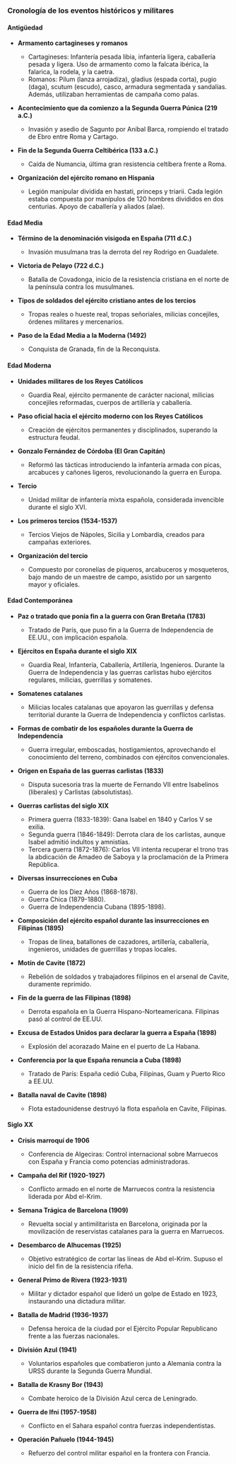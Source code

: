 ### Cronología de los eventos históricos y militares

#### Antigüedad
- **Armamento cartagineses y romanos**  
    - Cartagineses: Infantería pesada libia, infantería ligera, caballería pesada y ligera. Uso de armamento como la falcata ibérica, la falarica, la rodela, y la caetra.  
    - Romanos: Pilum (lanza arrojadiza), gladius (espada corta), pugio (daga), scutum (escudo), casco, armadura segmentada y sandalias. Además, utilizaban herramientas de campaña como palas.

- **Acontecimiento que da comienzo a la Segunda Guerra Púnica (219 a.C.)**  
    - Invasión y asedio de Sagunto por Aníbal Barca, rompiendo el tratado de Ebro entre Roma y Cartago.

- **Fin de la Segunda Guerra Celtibérica (133 a.C.)**  
    - Caída de Numancia, última gran resistencia celtíbera frente a Roma.

- **Organización del ejército romano en Hispania**  
    - Legión manipular dividida en hastati, princeps y triarii. Cada legión estaba compuesta por manípulos de 120 hombres divididos en dos centurias. Apoyo de caballería y aliados (alae).

#### Edad Media
- **Término de la denominación visigoda en España (711 d.C.)**  
    - Invasión musulmana tras la derrota del rey Rodrigo en Guadalete.

- **Victoria de Pelayo (722 d.C.)**  
    - Batalla de Covadonga, inicio de la resistencia cristiana en el norte de la península contra los musulmanes.

- **Tipos de soldados del ejército cristiano antes de los tercios**  
    - Tropas reales o hueste real, tropas señoriales, milicias concejiles, órdenes militares y mercenarios.

- **Paso de la Edad Media a la Moderna (1492)**  
    - Conquista de Granada, fin de la Reconquista.

#### Edad Moderna
- **Unidades militares de los Reyes Católicos**  
    - Guardia Real, ejército permanente de carácter nacional, milicias concejiles reformadas, cuerpos de artillería y caballería.

- **Paso oficial hacia el ejército moderno con los Reyes Católicos**  
    - Creación de ejércitos permanentes y disciplinados, superando la estructura feudal.

- **Gonzalo Fernández de Córdoba (El Gran Capitán)**  
    - Reformó las tácticas introduciendo la infantería armada con picas, arcabuces y cañones ligeros, revolucionando la guerra en Europa.

- **Tercio**  
    - Unidad militar de infantería mixta española, considerada invencible durante el siglo XVI.

- **Los primeros tercios (1534-1537)**  
    - Tercios Viejos de Nápoles, Sicilia y Lombardía, creados para campañas exteriores.

- **Organización del tercio**  
    - Compuesto por coronelías de piqueros, arcabuceros y mosqueteros, bajo mando de un maestre de campo, asistido por un sargento mayor y oficiales.

#### Edad Contemporánea
- **Paz o tratado que ponía fin a la guerra con Gran Bretaña (1783)**  
    - Tratado de París, que puso fin a la Guerra de Independencia de EE.UU., con implicación española.

- **Ejércitos en España durante el siglo XIX**  
    - Guardia Real, Infantería, Caballería, Artillería, Ingenieros. Durante la Guerra de Independencia y las guerras carlistas hubo ejércitos regulares, milicias, guerrillas y somatenes.

- **Somatenes catalanes**  
    - Milicias locales catalanas que apoyaron las guerrillas y defensa territorial durante la Guerra de Independencia y conflictos carlistas.

- **Formas de combatir de los españoles durante la Guerra de Independencia**  
    - Guerra irregular, emboscadas, hostigamientos, aprovechando el conocimiento del terreno, combinados con ejércitos convencionales.

- **Origen en España de las guerras carlistas (1833)**  
    - Disputa sucesoria tras la muerte de Fernando VII entre Isabelinos (liberales) y Carlistas (absolutistas).

- **Guerras carlistas del siglo XIX**  
    - Primera guerra (1833-1839): Gana Isabel en 1840 y Carlos V se exilia.  
    - Segunda guerra (1846-1849): Derrota clara de los carlistas, aunque Isabel admitió indultos y amnistías.  
    - Tercera guerra (1872-1876): Carlos VII intenta recuperar el trono tras la abdicación de Amadeo de Saboya y la proclamación de la Primera República.

- **Diversas insurrecciones en Cuba**  
    - Guerra de los Diez Años (1868-1878).  
    - Guerra Chica (1879-1880).  
    - Guerra de Independencia Cubana (1895-1898).

- **Composición del ejército español durante las insurrecciones en Filipinas (1895)**  
    - Tropas de línea, batallones de cazadores, artillería, caballería, ingenieros, unidades de guerrillas y tropas locales.

- **Motín de Cavite (1872)**  
    - Rebelión de soldados y trabajadores filipinos en el arsenal de Cavite, duramente reprimido.

- **Fin de la guerra de las Filipinas (1898)**  
    - Derrota española en la Guerra Hispano-Norteamericana. Filipinas pasó al control de EE.UU.

- **Excusa de Estados Unidos para declarar la guerra a España (1898)**  
    - Explosión del acorazado Maine en el puerto de La Habana.

- **Conferencia por la que España renuncia a Cuba (1898)**  
    - Tratado de París: España cedió Cuba, Filipinas, Guam y Puerto Rico a EE.UU.

- **Batalla naval de Cavite (1898)**  
    - Flota estadounidense destruyó la flota española en Cavite, Filipinas.

#### Siglo XX
- **Crisis marroquí de 1906**  
    - Conferencia de Algeciras: Control internacional sobre Marruecos con España y Francia como potencias administradoras.

- **Campaña del Rif (1920-1927)**  
    - Conflicto armado en el norte de Marruecos contra la resistencia liderada por Abd el-Krim.

- **Semana Trágica de Barcelona (1909)**  
    - Revuelta social y antimilitarista en Barcelona, originada por la movilización de reservistas catalanes para la guerra en Marruecos.

- **Desembarco de Alhucemas (1925)**  
    - Objetivo estratégico de cortar las líneas de Abd el-Krim. Supuso el inicio del fin de la resistencia rifeña.

- **General Primo de Rivera (1923-1931)**  
    - Militar y dictador español que lideró un golpe de Estado en 1923, instaurando una dictadura militar.

- **Batalla de Madrid (1936-1937)**  
    - Defensa heroica de la ciudad por el Ejército Popular Republicano frente a las fuerzas nacionales.

- **División Azul (1941)**  
    - Voluntarios españoles que combatieron junto a Alemania contra la URSS durante la Segunda Guerra Mundial.

- **Batalla de Krasny Bor (1943)**  
    - Combate heroico de la División Azul cerca de Leningrado.

- **Guerra de Ifni (1957-1958)**  
    - Conflicto en el Sahara español contra fuerzas independentistas.

- **Operación Pañuelo (1944-1945)**  
    - Refuerzo del control militar español en la frontera con Francia.

